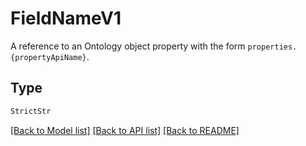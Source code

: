 # FieldNameV1

A reference to an Ontology object property with the form `properties.{propertyApiName}`.

## Type
```python
StrictStr
```


[[Back to Model list]](../../README.md#models-v1-link) [[Back to API list]](../../README.md#documentation-for-api-endpoints) [[Back to README]](../../README.md)
